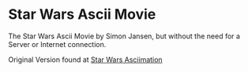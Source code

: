 # Star Wars Ascii Movie

The Star Wars Ascii Movie by Simon Jansen, but without the need for a Server or Internet connection.

Original Version found at [Star Wars Asciimation](https://www.asciimation.co.nz/)

